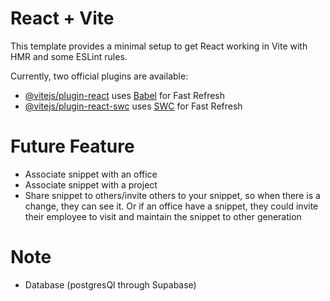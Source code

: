 # React + Vite

This template provides a minimal setup to get React working in Vite with HMR and some ESLint rules.

Currently, two official plugins are available:

- [@vitejs/plugin-react](https://github.com/vitejs/vite-plugin-react/blob/main/packages/plugin-react/README.md) uses [Babel](https://babeljs.io/) for Fast Refresh
- [@vitejs/plugin-react-swc](https://github.com/vitejs/vite-plugin-react-swc) uses [SWC](https://swc.rs/) for Fast Refresh

# Future Feature
- Associate snippet with an office
- Associate snippet with a project
- Share snippet to others/invite others to your snippet, so when there is a change, they can see it. Or if an office have a snippet, they could invite their employee to visit and maintain the snippet to other generation

# Note
- Database (postgresQl through Supabase)